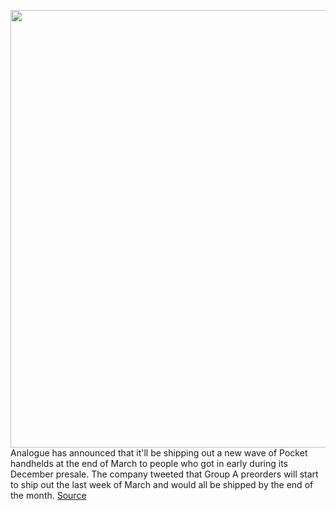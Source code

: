 <img src='https://cdn.vox-cdn.com/thumbor/u8KJ6mcx0aeoffFHCWN9Z8-PvuA=/0x0:2040x1360/1200x800/filters:focal(857x517:1183x843)/cdn.vox-cdn.com/uploads/chorus_image/image/70590884/vpavic_211129_4897_0030.0.jpg' width='700px' /><br/>
Analogue has announced that it'll be shipping out a new wave of Pocket handhelds at the end of March to people who got in early during its December presale. The company tweeted that Group A preorders will start to ship out the last week of March and would all be shipped by the end of the month.
<a href='https://www.theverge.com/2022/3/7/22966008/analogue-pocket-preorder-groups-late-march-q1'> Source <a/>
